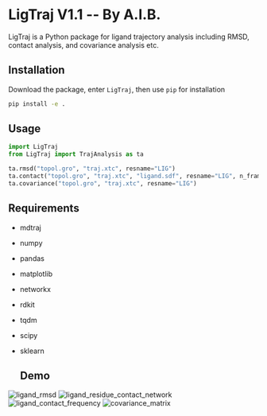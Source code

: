 # LigTraj V1.1 -- By A.I.B.

LigTraj is a Python package for ligand trajectory analysis including RMSD, contact analysis, and covariance analysis etc.

## Installation
Download the package, enter `LigTraj`, then use `pip` for installation
```bash
pip install -e .
```

## Usage

```python
import LigTraj
from LigTraj import TrajAnalysis as ta

ta.rmsd("topol.gro", "traj.xtc", resname="LIG")
ta.contact("topol.gro", "traj.xtc", "ligand.sdf", resname="LIG", n_frames=50)
ta.covariance("topol.gro", "traj.xtc", resname="LIG")
```

## Requirements
- mdtraj
- numpy
- pandas
- matplotlib
- networkx
- rdkit
- tqdm
- scipy
- sklearn

  ## Demo
![ligand_rmsd](https://github.com/user-attachments/assets/d5999e30-b60f-492c-8cf8-27ac240bcecc)
![ligand_residue_contact_network](https://github.com/user-attachments/assets/0d3cec58-48da-474c-9ccc-4673dc5a3d09)
![ligand_contact_frequency](https://github.com/user-attachments/assets/a3117df8-312c-48bb-ac1a-0d8c6227f467)
![covariance_matrix](https://github.com/user-attachments/assets/c7999b11-0992-4ca7-b5f6-9fa410313e31)

